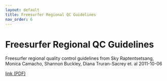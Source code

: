 ```yaml
---
layout: default
title: Freesurfer Regional QC Guidelines
nav_order: 6
---
```


# Freesurfer Regional QC Guidelines

Freesurfer regional quality control guidelines from Sky Raptentsetsang, Monica Camacho, Shannon Buckley, Diana Truran-Sacrey et. al 2011-10-06

[link (PDF)]({{site.baseurl}}/assets/pdf/Freesurfer-Regional-QC-Guidelines.pdf)


